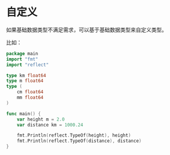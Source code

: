 # 自定义

如果基础数据类型不满足需求，可以基于基础数据类型来自定义类型。

比如：

<div class="run"></div>

```go
package main
import "fmt"
import "reflect"

type km float64
type m float64
type (
    cm float64
    mm float64
)

func main() {
    var height m = 2.0
    var distance km = 1000.24

    fmt.Println(reflect.TypeOf(height), height)
    fmt.Println(reflect.TypeOf(distance), distance)
}
```
